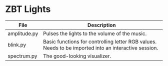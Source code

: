 ZBT Lights
==========

| File | Description |
| ---- | ----------- |
| amplitude.py | Pulses the lights to the volume of the music. |
| blink.py | Basic functions for controlling letter RGB values. Needs to be imported into an interactive session. |
| spectrum.py | The good-looking visualizer. |
